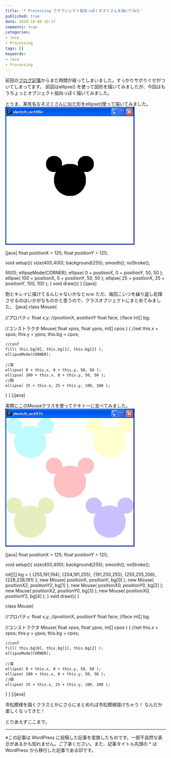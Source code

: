```yaml
---
title: '* Processing でオブジェクト指向っぽくネズミさんを描いてみた'
published: true
date: 2010-10-06 19:17
comments: true
categories:
- Java
- Processing
tags: []
keywords:
- Java
- Processing
---
```

前回の[ブログ記事](http://hiropo.co.uk/archives/521 "ブログ記事")からまた時間が経ってしまいました。すっかりサボりぐせがついてしまってます。
前回はellipse() を使って図形を描いてみましたが、今回はもうちょっとオブジェクト指向っぽく描いてみました。

とりま、某有名なネズミさんに似た形をellipse()使って描いてみました。
<a href="/imgs/archives/2010/10/mickey1.jpg"><img src="/imgs/archives/2010/10/mickey1.jpg" alt="" title="mickey1" width="406" height="432" class="alignnone size-full wp-image-538" /></a>

[java]
float positionX = 125;
float positionY = 125;

void setup(){
  size(400,400);
  background(255);
  smooth();
  noStroke();

  fill(0);
  ellipseMode(CORNER);
  ellipse( 0 + positionX, 0 + positionY, 50, 50 );
  ellipse( 100 + positionX, 0 + positionY, 50, 50 );
  ellipse( 25 + positionX, 25 + positionY, 100, 100 );
}
void draw(){
}
[/java]

割とキレイに描けてるんじゃないかなとｗｗ
ただ、毎回こいつを繰り返し処理させるのはいかがなものかと思うので、クラスオブジェクトにまとめてみました。
[java]
class Mouse{
  
  //プロパティ
  float x,y;  //positionX, positionY
  float face; //face
  int[] bg;
  
  //コンストラクタ
  Mouse( float xpos, float ypos, int[] cpos )
  {
    //set
    this.x = xpos;
    this.y = ypos;
    this.bg = cpos;
    
    //conf
    fill( this.bg[0], this.bg[1], this.bg[2] );
    ellipseMode(CORNER);
    
    //耳
    ellipse( 0 + this.x, 0 + this.y, 50, 50 );
    ellipse( 100 + this.x, 0 + this.y, 50, 50 );
    //顔
    ellipse( 25 + this.x, 25 + this.y, 100, 100 );
  }
}
[/java]

実際にこのMouseクラスを使ってテキトーに並べてみました。
<a href="/imgs/archives/2010/10/mickey3.jpg"><img src="/imgs/archives/2010/10/mickey3.jpg" alt="" title="mickey3" width="406" height="432" class="alignnone size-full wp-image-545" /></a>

[java]
float positionX = 125;
float positionY = 125;

void setup(){
  size(400,400);
  background(255);
  smooth();
  noStroke();

  int[][] bg = {
    {255,191,194},
    {204,191,255},
    {191,250,255},
    {255,255,206},
    {228,238,191}
  };
  new Mouse( positionX, positionY, bg[0] );
  new Mouse( positionX*2, positionY*2, bg[1] );
  new Mouse( positionX*0, positionY*0, bg[2] );
  new Mouse( positionX*2, positionY*0, bg[3] );
  new Mouse( positionX*0, positionY*2, bg[4] );
}
void draw(){
}

class Mouse{
  
  //プロパティ
  float x,y;  //positionX, positionY
  float face; //face
  int[] bg;
  
  //コンストラクタ
  Mouse( float xpos, float ypos, int[] cpos )
  {
    //set
    this.x = xpos;
    this.y = ypos;
    this.bg = cpos;
    
    //conf
    fill( this.bg[0], this.bg[1], this.bg[2] );
    ellipseMode(CORNER);
    
    //耳
    ellipse( 0 + this.x, 0 + this.y, 50, 50 );
    ellipse( 100 + this.x, 0 + this.y, 50, 50 );
    //顔
    ellipse( 25 + this.x, 25 + this.y, 100, 100 );
  }
}
[/java]

市松模様を描くクラスとかにさらにまとめれば市松模様描けちゃう！
なんだか楽しくなってきた！

とりあえずここまで。

---
※この記事は WordPress に投稿した記事を変換したものです。一部不自然な表示があるかも知れません。ご了承ください。また、記事タイトル先頭の * は WordPress から移行した記事である印です。
